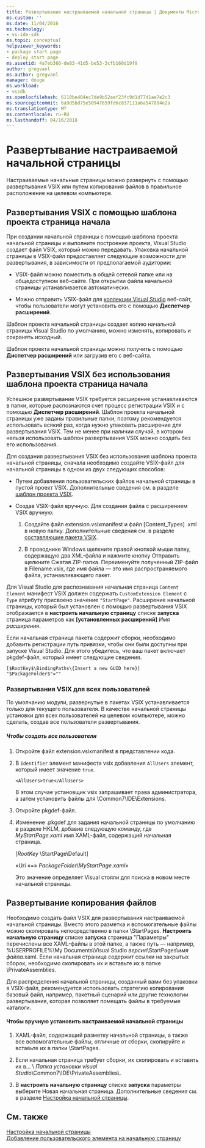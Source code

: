 ```yaml
---
title: Развертывание настраиваемой начальной страницы | Документы Microsoft
ms.custom: ''
ms.date: 11/04/2016
ms.technology:
- vs-ide-sdk
ms.topic: conceptual
helpviewer_keywords:
- package start page
- deploy start page
ms.assetid: 4a7eb360-de83-41d5-be53-3cfb160d19f9
author: gregvanl
ms.author: gregvanl
manager: douge
ms.workload:
- vssdk
ms.openlocfilehash: 6110be404ec7de9b52aef23fc9d1d77d1ae7e2c3
ms.sourcegitcommit: 6a9d5bd75e50947659fd6c837111a6a547884e2a
ms.translationtype: MT
ms.contentlocale: ru-RU
ms.lasthandoff: 04/16/2018
---
```

# <a name="deploying-custom-start-pages"></a>Развертывание настраиваемой начальной страницы
Настраиваемые начальные страницы можно развернуть с помощью развертывания VSIX или путем копирования файлов в правильное расположение на целевом компьютере.  
  
## <a name="vsix-deployment-by-using-the-start-page-project-template"></a>Развертывания VSIX с помощью шаблона проекта страница начала  
 При создании начальной страницы с помощью шаблона проекта начальной страницы и выполните построение проекта, Visual Studio создает файл VSIX, который можно передавать. Упаковка начальной страницы в VSIX-файл предоставляет следующие возможности для развертывания, в зависимости от предполагаемой аудитории:  
  
-   VSIX-файл можно поместить в общей сетевой папке или на общедоступном веб-сайте. При открытии файла начальной страницы устанавливается автоматически.  
  
-   Можно отправить VSIX-файл для [коллекции Visual Studio](http://go.microsoft.com/fwlink/?LinkID=123847) веб-сайт, чтобы пользователи могут установить его с помощью **Диспетчер расширений**.  
  
 Шаблон проекта начальной страницы создает копию начальной страницы Visual Studio по умолчанию, можно изменять, копировать и сохранять исходный.  
  
 Шаблон проекта начальной страницы можно получить с помощью **Диспетчер расширений** или загрузив его с веб-сайта.  
  
## <a name="vsix-deployment-without-using-the-start-page-project-template"></a>Развертывания VSIX без использования шаблона проекта страница начала  
 Успешное развертывание VSIX требуется расширение устанавливаются в папки, которые распознаются счет процесс регистрации VSIX и с помощью **Диспетчер расширений**. Шаблон проекта начальной страницы уже заданы правильные папки, поэтому рекомендуется использовать всякий раз, когда нужно упаковать расширение для развертывания VSIX. Тем не менее при наличии случай, в котором нельзя использовать шаблон развертывания VSIX можно создать без его использования.  
  
 Для создания развертывания VSIX без использования шаблона проекта начальной страницы, сначала необходимо создайте VSIX-файл для начальной страницы в одном из двух следующих способов:  
  
-   Путем добавления пользовательских файлов начальной страницы в пустой проект VSIX. Дополнительные сведения см. в разделе [шаблон проекта VSIX](../extensibility/vsix-project-template.md).  
  
-   Создав VSIX-файл вручную. Для создания файла с расширением VSIX вручную:  
    
    1.  Создайте файл extension.vsixmanifest и файл [Content_Types] .xml в новую папку. Дополнительные сведения см. в разделе [составляющие пакета VSIX](/visualstudio/extensibility/anatomy-of-a-vsix-package).  
  
    2.  В проводнике Windows щелкните правой кнопкой мыши папку, содержащую два XML-файла и нажмите кнопку Отправить щелкните Сжатая ZIP-папка. Переименуйте полученный ZIP-файл в Filename.vsix, где имя файла — это имя распространяемого файла, устанавливающего пакет.  
  
 Для Visual Studio для распознавания начальная страница `Content Element` манифест VSIX должен содержать `CustomExtension Element` с `Type` атрибуту присвоено значение `"StartPage"`. Расширение начальной страницы, который был установлен с помощью развертывания VSIX отображается в **настроить начальную страницу** списке **запуска** страница параметров как **[установленных расширений]** *Имя расширения*.  
  
 Если начальная страница пакета содержит сборки, необходимо добавить регистрации путь привязки, чтобы они были доступны при запуске Visual Studio. Для этого убедитесь, что ваш пакет включает pkgdef-файл, который имеет следующие сведения.  
  
```  
[$RootKey$\BindingPaths\{Insert a new GUID here}]  
"$PackageFolder$"=""  
```  
  
### <a name="vsix-deployment-for-all-users"></a>Развертывания VSIX для всех пользователей  
 По умолчанию модули, развернутые в пакетах VSIX устанавливается только для текущего пользователя. В качестве начальной страницы установки для всех пользователей на целевом компьютере, можно сделать, создав все пользователи развертывания.  
  
##### <a name="to-create-an-all-users-deployment"></a>Чтобы создать все пользователи  
  
1.  Откройте файл extension.vsixmanifest в представлении кода.  
  
2.  В `Identifier` элемент манифеста vsix добавления `AllUsers` элемент, который имеет значение `true`.  
  
    ```  
    <AllUsers>true</AllUsers>  
    ```  
  
     В этом случае установщик vsix запрашивает права администратора, а затем установить файлы для \Common7\IDE\Extensions.  
  
3.  Откройте pkgdef-файл.  
  
4.  Изменение .pkgdef для задания начальной страницы по умолчанию в разделе HKLM, добавив следующую команду, где *MyStartPage.xaml* имя XAML-файл, содержащий начальная страница.  
  
     [$RootKey$ \StartPage\Default]  
  
     «Uri «=» $PackageFolder$\\*MyStartPage.xaml*»  
  
     Это значение определяет Visual стояли для поиска в новом месте начальной страницы.  
  
## <a name="file-copy-deployment"></a>Развертывание копирования файлов  
 Необходимо создать файл VSIX для развертывания настраиваемой начальной страницы. Вместо этого разметка и вспомогательные файлы можно скопировать непосредственно в папки \StartPages\. **Настроить начальную страницу** списке **запуска** страница "Параметры" перечислены все XAML-файлы в этой папке, а также путь — например, %USERPROFILE%\My Documents\Visual Studio  *версия*\StartPages\\*имя файла*.xaml. Если начальная страница содержит ссылки на закрытых сборок, необходимо скопировать их и вставьте их в папке \PrivateAssemblies\.  
  
 Для распределения начальной страницы, созданный вами без упаковки в VSIX-файл, рекомендуется использовать стратегию копирования базовый файл, например, пакетный сценарий или другие технологии развертывания, которая позволяет помещать файлы в требуемые каталоги.  
  
#### <a name="to-manually-install-a-custom-start-page"></a>Чтобы вручную установить настраиваемой начальной страницы  
  
1.  XAML-файл, содержащий разметку начальной страницы, а также все вспомогательные файлы, отличные от сборки, скопируйте и вставьте их в папки \StartPages\.  
  
2.  Если начальная страница требует сборки, их скопировать и вставить их в... \\ *Папка установки visual Studio*\Common7\IDE\PrivateAssemblies\\.  
  
3.  В **настроить начальную страницу** списке **запуска** параметры выберите Новая начальная страница. Дополнительные сведения см. в разделе [Настройка начальной страницы](../ide/customizing-the-start-page-for-visual-studio.md).  
  
## <a name="see-also"></a>См. также  
 [Настройка начальной страницы](../ide/customizing-the-start-page-for-visual-studio.md)   
 [Добавление пользовательского элемента на начальную страницу](../extensibility/adding-user-control-to-the-start-page.md)